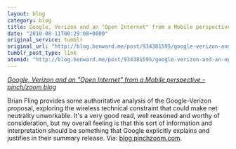 ```yaml
---
layout: blog
category: blog
title: Google, Verizon and an "Open Internet" from a Mobile perspective - pinch/zoom blog
date: "2010-08-11T00:29:08+0000"
original_service: tumblr
original_url: "http://blog.benward.me/post/934381595/google-verizon-and-an-open-internet-from-a-mobile"
tumblr_post_type: link
atomid: "http://blog.benward.me/post/934381595/google-verizon-and-an-open-internet-from-a-mobile"
---
```

*[Google, Verizon and an "Open Internet" from a Mobile perspective - pinch/zoom blog](http://blog.pinchzoom.com/post/932982866/open-internet)*

Brian Fling provides some authoritative analysis of the Google-Verizon proposal, exploring the wireless technical constraint that could make net neutrality unworkable. It's a very good read, well reasoned and worthy of consideration, but my overall feeling is that this sort of information and interpretation should be something that Google explicitly explains and justifies in their summary release.
Via: [blog.pinchzoom.com](http://blog.pinchzoom.com/post/932982866/open-internet).